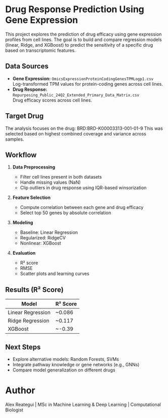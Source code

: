 # Drug Response Prediction Using Gene Expression

This project explores the prediction of drug efficacy using gene expression profiles from cell lines. The goal is to build and compare regression models (linear, Ridge, and XGBoost) to predict the sensitivity of a specific drug based on transcriptomic features.

## Data Sources

- **Gene Expression:** `OmicsExpressionProteinCodingGenesTPMLogp1.csv`  
  Log-transformed TPM values for protein-coding genes across cell lines.
- **Drug Response:** `Repurposing_Public_24Q2_Extended_Primary_Data_Matrix.csv`  
  Drug efficacy scores across cell lines.

## Target Drug

The analysis focuses on the drug: BRD:BRD-K00003313-001-01-9
This was selected based on highest combined coverage and variance across samples.

## Workflow

1. **Data Preprocessing**
   - Filter cell lines present in both datasets
   - Handle missing values (NaN)
   - Clip outliers in drug response using IQR-based winsorization

2. **Feature Selection**
   - Compute correlation between each gene and drug efficacy
   - Select top 50 genes by absolute correlation

3. **Modeling**
   - Baseline: Linear Regression
   - Regularized: RidgeCV
   - Nonlinear: XGBoost

4. **Evaluation**
   - R² score
   - RMSE
   - Scatter plots and learning curves
   
## Results (R² Score)

| Model             | R² Score |
|------------------|----------|
| Linear Regression| ~0.086   |
| Ridge Regression | ~0.117   |
| XGBoost          | ~-0.39   |

## Next Steps

- Explore alternative models: Random Forests, SVMs
- Integrate pathway knowledge or gene networks (e.g., GNNs)
- Compare model generalization on different drugs

#  Author

Alex Reategui | MSc in Machine Learning & Deep Learning  | Computational Biologist

